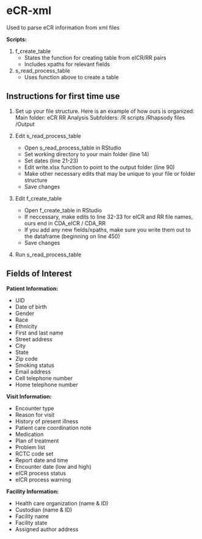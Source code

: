# eCR-xml
Used to parse eCR information from xml files

**Scripts:**
1. f_create_table
   - States the function for creating table from eICR/RR pairs
   - Includes xpaths for relevant fields
3. s_read_process_table
   - Uses function above to create a table

## Instructions for first time use
1. Set up your file structure. Here is an example of how ours is organized:
Main folder:
eCR RR Analysis
Subfolders:
/R scripts
/Rhapsody files
/Output

2. Edit s_read_process_table
   - Open s_read_process_table in RStudio
   - Set working directory to your main folder (line 14)
   - Set dates (line 21-23)
   - Edit write.xlsx function to point to the output folder (line 90)
   - Make other necessary edits that may be unique to your file or folder structure
   - Save changes

3. Edit f_create_table
   - Open f_create_table in RStudio
   - If neccessary, make edits to line 32-33 for eICR and RR file names, ours end in CDA_eICR / CDA_RR
   - If you add any new fields/xpaths, make sure you write them out to the dataframe (beginning on line 450)
   - Save changes
  
4. Run s_read_process_table

## Fields of Interest

**Patient Information:**
- UID
- Date of birth
- Gender
- Race
- Ethnicity
- First and last name
- Street address
- City
- State
- Zip code
- Smoking status
- Email address
- Cell telephone number
- Home telephone number

**Visit Information:**
- Encounter type
- Reason for visit
- History of present illness
- Patient care coordination note
- Medication
- Plan of treatment
- Problem list
- RCTC code set
- Report date and time
- Encounter date (low and high)
- eICR process status
- eICR process warning

**Facility Information:**
- Health care organization (name & ID)
- Custodian (name & ID)
- Facility name
- Facility state
- Assigned author address

